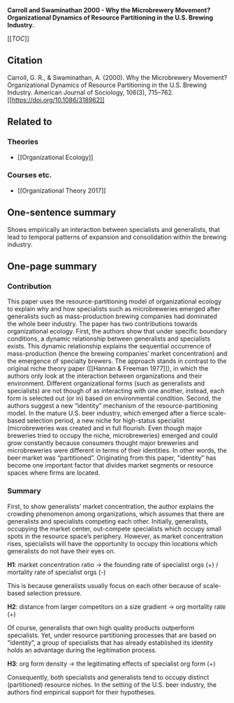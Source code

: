 **Carroll and Swaminathan 2000 - Why the Microbrewery Movement? Organizational Dynamics of Resource Partitioning in the U.S. Brewing Industry.**

[[_TOC_]]

## Citation
Carroll, G. R., & Swaminathan, A. (2000). Why the Microbrewery Movement? Organizational Dynamics of Resource Partitioning in the U.S. Brewing Industry. American Journal of Sociology, 106(3), 715–762. [[https://doi.org/10.1086/318962]]

## Related to

### Theories
* [[Organizational Ecology]]

### Courses etc.
* [[Organizational Theory 2017]]

## One-sentence summary
Shows empirically an interaction between specialists and generalists, that lead to temporal patterns of expansion and consolidation within the brewing industry.

## One-page summary

### Contribution 
This paper uses the resource-partitioning model of organizational ecology to explain why and how specialists such as microbreweries emerged after generalists such as mass-production brewing companies had dominated the whole beer industry. The paper has two contributions towards organizational ecology. First, the authors show that under specific boundary conditions, a dynamic relationship between generalists and specialists exists. This dynamic relationship explains the sequential occurrence of mass-production (hence the brewing companies’ market concentration) and the emergence of specialty brewers. The approach stands in contrast to the original niche theory paper ([[Hannan & Freeman 1977]]), in which the authors only look at the interaction between organizations and their environment. Different organizational forms (such as generalists and specialists) are not though of as interacting with one another, instead, each form is selected out (or in) based on environmental condition. Second, the authors suggest a new “identity” mechanism of the resource-partitioning model. In the mature U.S. beer industry, which emerged after a fierce scale-based selection period, a new niche for high-status specialist (microbreweries was created and in full flourish. Even though major breweries tried to occupy the niche, microbreweries) emerged and could grow constantly because consumers thought major breweries and microbreweries were different in terms of their identities. In other words, the beer market was “partitioned”. Originating from this paper, "identity” has become one important factor that divides market segments or resource spaces where firms are located.  

### Summary 
First, to show generalists’ market concentration, the author explains the crowding phenomenon among organizations, which assumes that there are generalists and specialists competing each other. Initially, generalists, occupying the market center, out-compete specialists which occupy small spots in the resource space’s periphery. However, as market concentration rises, specialists will have the opportunity to occupy thin locations which generalists do not have their eyes on.  

**H1**: market concentration ratio → the founding rate of specialist orgs (+) / mortality rate of specialist orgs (-) 

This is because generalists usually focus on each other because of scale-based selection pressure.  

**H2**: distance from larger competitors on a size gradient → org mortality rate (+) 

Of course, generalists that own high quality products outperform specialists. Yet, under resource partitioning processes that are based on “identity”, a group of specialists that has already established its identity holds an advantage during the legitimation process. 

**H3**: org form density → the legitimating effects of specialist org form (+) 

Consequently, both specialists and generalists tend to occupy distinct (partitioned) resource niches. In the setting of the U.S. beer industry, the authors find empirical support for their hypotheses.  